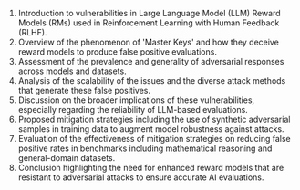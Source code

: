 1. Introduction to vulnerabilities in Large Language Model (LLM) Reward Models (RMs) used in Reinforcement Learning with Human Feedback (RLHF).
2. Overview of the phenomenon of 'Master Keys' and how they deceive reward models to produce false positive evaluations.
3. Assessment of the prevalence and generality of adversarial responses across models and datasets.
4. Analysis of the scalability of the issues and the diverse attack methods that generate these false positives.
5. Discussion on the broader implications of these vulnerabilities, especially regarding the reliability of LLM-based evaluations.
6. Proposed mitigation strategies including the use of synthetic adversarial samples in training data to augment model robustness against attacks.
7. Evaluation of the effectiveness of mitigation strategies on reducing false positive rates in benchmarks including mathematical reasoning and general-domain datasets.
8. Conclusion highlighting the need for enhanced reward models that are resistant to adversarial attacks to ensure accurate AI evaluations.
